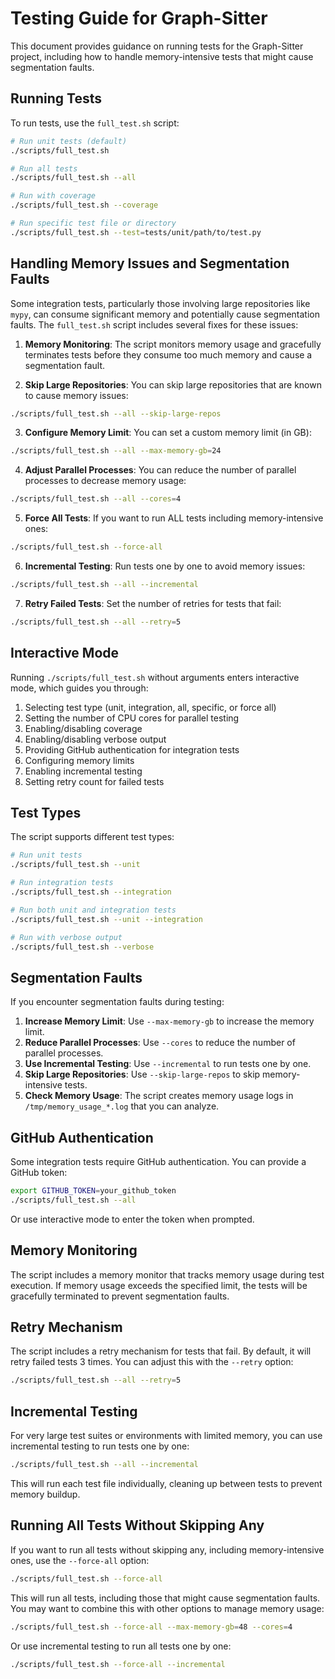 # Testing Guide for Graph-Sitter

This document provides guidance on running tests for the Graph-Sitter project, including how to handle memory-intensive tests that might cause segmentation faults.

## Running Tests

To run tests, use the `full_test.sh` script:

```bash
# Run unit tests (default)
./scripts/full_test.sh

# Run all tests
./scripts/full_test.sh --all

# Run with coverage
./scripts/full_test.sh --coverage

# Run specific test file or directory
./scripts/full_test.sh --test=tests/unit/path/to/test.py
```

## Handling Memory Issues and Segmentation Faults

Some integration tests, particularly those involving large repositories like `mypy`, can consume significant memory and potentially cause segmentation faults. The `full_test.sh` script includes several fixes for these issues:

1. **Memory Monitoring**: The script monitors memory usage and gracefully terminates tests before they consume too much memory and cause a segmentation fault.

2. **Skip Large Repositories**: You can skip large repositories that are known to cause memory issues:

```bash
./scripts/full_test.sh --all --skip-large-repos
```

3. **Configure Memory Limit**: You can set a custom memory limit (in GB):

```bash
./scripts/full_test.sh --all --max-memory-gb=24
```

4. **Adjust Parallel Processes**: You can reduce the number of parallel processes to decrease memory usage:

```bash
./scripts/full_test.sh --all --cores=4
```

5. **Force All Tests**: If you want to run ALL tests including memory-intensive ones:

```bash
./scripts/full_test.sh --force-all
```

6. **Incremental Testing**: Run tests one by one to avoid memory issues:

```bash
./scripts/full_test.sh --all --incremental
```

7. **Retry Failed Tests**: Set the number of retries for tests that fail:

```bash
./scripts/full_test.sh --all --retry=5
```

## Interactive Mode

Running `./scripts/full_test.sh` without arguments enters interactive mode, which guides you through:

1. Selecting test type (unit, integration, all, specific, or force all)
2. Setting the number of CPU cores for parallel testing
3. Enabling/disabling coverage
4. Enabling/disabling verbose output
5. Providing GitHub authentication for integration tests
6. Configuring memory limits
7. Enabling incremental testing
8. Setting retry count for failed tests

## Test Types

The script supports different test types:

```bash
# Run unit tests
./scripts/full_test.sh --unit

# Run integration tests
./scripts/full_test.sh --integration

# Run both unit and integration tests
./scripts/full_test.sh --unit --integration

# Run with verbose output
./scripts/full_test.sh --verbose
```

## Segmentation Faults

If you encounter segmentation faults during testing:

1. **Increase Memory Limit**: Use `--max-memory-gb` to increase the memory limit.
2. **Reduce Parallel Processes**: Use `--cores` to reduce the number of parallel processes.
3. **Use Incremental Testing**: Use `--incremental` to run tests one by one.
4. **Skip Large Repositories**: Use `--skip-large-repos` to skip memory-intensive tests.
5. **Check Memory Usage**: The script creates memory usage logs in `/tmp/memory_usage_*.log` that you can analyze.

## GitHub Authentication

Some integration tests require GitHub authentication. You can provide a GitHub token:

```bash
export GITHUB_TOKEN=your_github_token
./scripts/full_test.sh --all
```

Or use interactive mode to enter the token when prompted.

## Memory Monitoring

The script includes a memory monitor that tracks memory usage during test execution. If memory usage exceeds the specified limit, the tests will be gracefully terminated to prevent segmentation faults.

## Retry Mechanism

The script includes a retry mechanism for tests that fail. By default, it will retry failed tests 3 times. You can adjust this with the `--retry` option:

```bash
./scripts/full_test.sh --all --retry=5
```

## Incremental Testing

For very large test suites or environments with limited memory, you can use incremental testing to run tests one by one:

```bash
./scripts/full_test.sh --all --incremental
```

This will run each test file individually, cleaning up between tests to prevent memory buildup.

## Running All Tests Without Skipping Any

If you want to run all tests without skipping any, including memory-intensive ones, use the `--force-all` option:

```bash
./scripts/full_test.sh --force-all
```

This will run all tests, including those that might cause segmentation faults. You may want to combine this with other options to manage memory usage:

```bash
./scripts/full_test.sh --force-all --max-memory-gb=48 --cores=4
```

Or use incremental testing to run all tests one by one:

```bash
./scripts/full_test.sh --force-all --incremental
```
